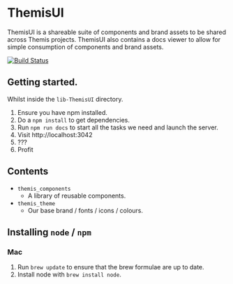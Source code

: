 # ThemisUI

ThemisUI is a shareable suite of components and brand assets to be shared across Themis projects. ThemisUI also contains a docs viewer to allow for simple consumption of components and brand assets.

[![Build Status](https://travis-ci.org/clio/lib-themisui.svg)](https://travis-ci.org/clio/lib-themisui)

## Getting started.

Whilst inside the `lib-ThemisUI` directory.

1. Ensure you have npm installed.
2. Do a `npm install` to get dependencies.
3. Run `npm run docs` to start all the tasks we need and launch the server.
4. Visit http://localhost:3042
5. ???
6. Profit

## Contents

- `themis_components`
  - A library of reusable components.
- `themis_theme`
  - Our base brand / fonts / icons / colours.

## Installing `node` / `npm`

### Mac

1. Run `brew update` to ensure that the brew formulae are up to date.
2. Install node with `brew install node`.
